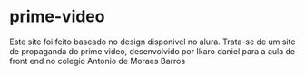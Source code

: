 # prime-video
Este site foi feito baseado no design disponivel no alura. 
Trata-se de um site de propaganda do prime video,
desenvolvido por Ikaro daniel para a aula de front end 
no colegio Antonio de Moraes Barros
